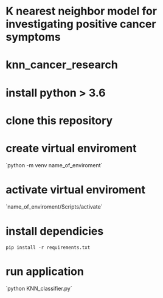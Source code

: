 # K nearest neighbor model for investigating positive cancer symptoms

# knn_cancer_research

# install python > 3.6

# clone this repository

# create virtual enviroment 
`python -m venv name_of_enviroment´

# activate virtual enviroment 
`name_of_enviroment/Scripts/activate´

# install dependicies
`pip install -r requirements.txt`

# run application
´python KNN_classifier.py´